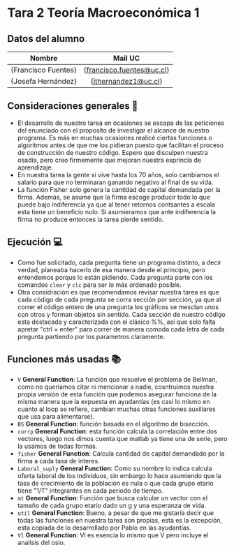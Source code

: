 # Tara 2 Teoría Macroeconómica 1

## Datos del alumno

| Nombre | Mail UC |
| :-: | :-: |
| {Francisco Fuentes} | {francisco.fuentes@uc.cl} |
| {Josefa Hernández} | {jthernandez1@uc.cl} |

## Consideraciones generales :thinking:

* El desarrollo de  nuestro tarea en ocasiones se escapa de las peticiones del enunciado con el proposito de investigar el alcance de  nuestro programa. Es más en muchas ocasiones realicé ciertas funciones o algoritmos antes de que me los pidieran puesto que facilitan el proceso de construcción de  nuestro código. 
Espero que disculpen nuestra osadía, pero creo firmemente que mejoran nuestra exprincia de aprendizaje. 
* En nuestra tarea la gente si vive hasta los 70 años, solo cambiamos el salario para que no terminaran ganando negativo al final de su vida.
* La función Fisher solo genera la cantidad de capital demandada por la firma. Además, se asume que la firma escoge producir todo lo que puede bajo indiferencia ya que al tener retornos contsantes a escala esta tiene un beneficio nulo. Si asumieramos que ante indiferencia la firma no produce entonces la tarea pierde sentido.

## Ejecución :computer:
* Como fue solicitado, cada pregunta tiene un programa distinto, a decir verdad, planeaba hacerlo de esa manera desde el principio, pero entendemos porque lo están pidiendo. Cada pregunta parte con los comandos ```clear``` y ```clc```
para ser lo más ordenado posible.
* Otra considración es que recomendamos revisar nuestra tarea es que cada código de cada pregunta se corra sección por sección, ya que al correr el código entero de una pregunta los gráficos se mesclan unos con otros y forman objetos sin sentido. Cada sección de nuestro código esta destacada y caracterizada con el clásico %%, así que solo falta apretar "ctrl + enter" para correr de manera comoda cada letra de cada pregunta partiendo por los parametros claramente.

## Funciones más usadas :books:
* ```V``` **General Function**: La función que resuelve el problema de Bellman, como no queríamos citar ni mencionar a nadie, cosntruimos nuestra propia versión de esta función que podemos asegurar funciona de la misma manera que la expuesta en ayudantías (es casi lo mismo en cuanto al loop se refiere, cambian muchas otras funciones auxiliares que usa para alimentarse).
* ```BS``` **General Function**: función basada en el algoritmo de bisección.
* ```corrp``` **General Function**: esta función calcula la correlación entre dos vectores, luego nos dimos cuenta que matlab ya tiene una de serie, pero la usamos de todas formas.
* ```fisher``` **General Function**: Calcula cantidad de capital demandado por la firma a cada tasa de interes.
* ```Laboral_suply``` **General Function**: Como su nombre lo indica calcula oferta laboral de los individuos, sin embargo lo hace asumiendo que la tasa de crecimiento de la población es nula o que cada grupo etario tiene "1/T" integrantes en cada periodo de tiempo.
* ```mt``` **General Function**: Función que busca calcular un vector con el tamaño de cada grupo etario dado un g y una esperanza de vida.
* ```util``` **General Function**: Bueno, a pesar de que me gistaría decir que todas las funciones en nuestra tarea son propias, esta es la excepción, esta copiada de lo desarrollado por Pablo en las ayudantías. 
* ```Vl``` **General Function**: Vl es esencia lo mismo que V pero incluye el analisis del osio. 


